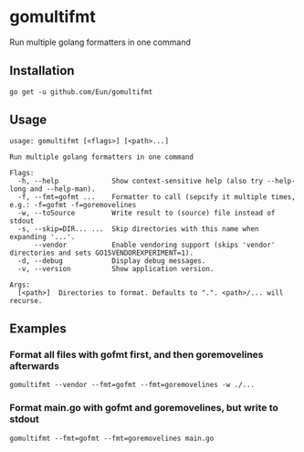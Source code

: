 # gomultifmt
Run multiple golang formatters in one command


## Installation
```
go get -u github.com/Eun/gomultifmt
```

## Usage
```
usage: gomultifmt [<flags>] [<path>...]

Run multiple golang formatters in one command

Flags:
  -h, --help             Show context-sensitive help (also try --help-long and --help-man).
  -f, --fmt=gofmt ...    Formatter to call (sepcify it multiple times, e.g.: -f=gofmt -f=goremovelines
  -w, --toSource         Write result to (source) file instead of stdout
  -s, --skip=DIR... ...  Skip directories with this name when expanding '...'.
      --vendor           Enable vendoring support (skips 'vendor' directories and sets GO15VENDOREXPERIMENT=1).
  -d, --debug            Display debug messages.
  -v, --version          Show application version.

Args:
  [<path>]  Directories to format. Defaults to ".". <path>/... will recurse.
```


## Examples
### Format all files with gofmt first, and then goremovelines afterwards
```
gomultifmt --vendor --fmt=gofmt --fmt=goremovelines -w ./...
```

### Format main.go with gofmt and goremovelines, but write to stdout

```
gomultifmt --fmt=gofmt --fmt=goremovelines main.go
```